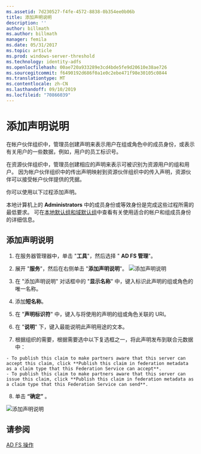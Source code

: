 ```yaml
---
ms.assetid: 7d230527-f4fe-4572-8838-0b354ee0b06b
title: 添加声明说明
description: ''
author: billmath
ms.author: billmath
manager: femila
ms.date: 05/31/2017
ms.topic: article
ms.prod: windows-server-threshold
ms.technology: identity-adfs
ms.openlocfilehash: 00ae720a933289e3cd4bde5fe9d20610e38ae726
ms.sourcegitcommit: f6490192d686f0a1e0c2ebe471f98e30105c0844
ms.translationtype: MT
ms.contentlocale: zh-CN
ms.lasthandoff: 09/10/2019
ms.locfileid: "70866039"
---
```

# <a name="add-a-claim-description"></a>添加声明说明


在帐户伙伴组织中，管理员创建声明来表示用户在组或角色中的成员身份，或表示有关用户的一些数据，例如，用户的员工标识号。

在资源伙伴组织中，管理员创建相应的声明来表示可被识别为资源用户的组和用户。 因为帐户伙伴组织中的传出声明映射到资源伙伴组织中的传入声明，资源伙伴可以接受帐户伙伴提供的凭据。 

你可以使用以下过程添加声明。

本地计算机上的 **Administrators** 中的成员身份或等效身份是完成这些过程所需的最低要求。  可在[本地默认组和域默认组](https://go.microsoft.com/fwlink/?LinkId=83477)中查看有关使用适合的帐户和组成员身份的详细信息。

## <a name="to-add-a-claim-description"></a>添加声明说明

1. 在服务器管理器中，单击 "**工具**"，然后选择 " **AD FS 管理**"。 

2. 展开 "**服务**"，然后在右侧单击 "**添加声明说明**"。
   ![添加声明说明](media/Add-a-Claim-Description/claimdesc1.png)

3. 在 "添加声明说明" 对话框中的 "**显示名称**" 中，键入标识此声明的组或角色的唯一名称。

4. 添加**短名称**。

5. 在 "**声明标识符**" 中，键入与将使用的声明的组或角色关联的 URI。

6. 在 "**说明**" 下，键入最能说明此声明用途的文本。

7. 根据组织的需要，根据需要选中以下复选框之一，将此声明发布到联合元数据中：


~~~
- To publish this claim to make partners aware that this server can accept this claim, click **Publish this claim in federation metadata as a claim type that this Federation Service can accept**.
- To publish this claim to make partners aware that this server can issue this claim, click **Publish this claim in federation metadata as a claim type that this Federation Service can send**.
~~~

8. 单击 **“确定”** 。

![添加声明说明](media/Add-a-Claim-Description/claimdesc2.png)


## <a name="see-also"></a>请参阅  
[AD FS 操作](../../ad-fs/AD-FS-2016-Operations.md) 

